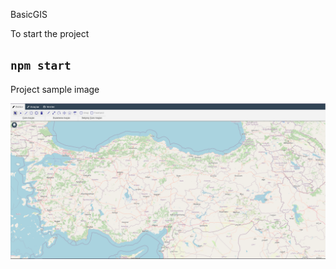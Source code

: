 BasicGIS

To start the project
## `npm start`

Project sample image

![alt text](/src/img/1.PNG)





